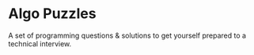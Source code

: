 # Algo Puzzles
A set of programming questions & solutions to get yourself prepared to a technical interview.